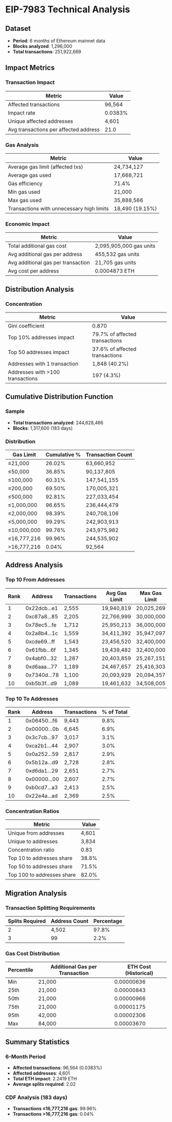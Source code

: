 # EIP-7983 Technical Analysis

## Dataset
- **Period**: 6 months of Ethereum mainnet data
- **Blocks analyzed**: 1,296,000
- **Total transactions**: 251,922,669

## Impact Metrics

### Transaction Impact
| Metric | Value |
|--------|-------|
| Affected transactions | 96,564 |
| Impact rate | 0.0383% |
| Unique affected addresses | 4,601 |
| Avg transactions per affected address | 21.0 |

### Gas Analysis
| Metric | Value |
|--------|-------|
| Average gas limit (affected txs) | 24,734,127 |
| Average gas used | 17,668,721 |
| Gas efficiency | 71.4% |
| Min gas used | 21,000 |
| Max gas used | 35,888,566 |
| Transactions with unnecessary high limits | 18,490 (19.15%) |

### Economic Impact
| Metric | Value |
|--------|-------|
| Total additional gas cost | 2,095,905,000 gas units |
| Avg additional gas per address | 455,532 gas units |
| Avg additional gas per transaction | 21,705 gas units |
| Avg cost per address | 0.0004873 ETH |

## Distribution Analysis

### Concentration
| Metric | Value |
|--------|-------|
| Gini coefficient | 0.870 |
| Top 10% addresses impact | 79.7% of affected transactions |
| Top 50 addresses impact | 37.6% of affected transactions |
| Addresses with 1 transaction | 1,848 (40.2%) |
| Addresses with >100 transactions | 197 (4.3%) |

## Cumulative Distribution Function

### Sample
- **Total transactions analyzed**: 244,628,466
- **Blocks**: 1,317,600 (183 days)

### Distribution
| Gas Limit | Cumulative % | Transaction Count |
|-----------|--------------|-------------------|
| ≤21,000 | 26.02% | 63,660,952 |
| ≤50,000 | 36.85% | 90,137,805 |
| ≤100,000 | 60.31% | 147,541,155 |
| ≤200,000 | 69.50% | 170,005,321 |
| ≤500,000 | 92.81% | 227,033,454 |
| ≤1,000,000 | 96.65% | 236,444,479 |
| ≤2,000,000 | 98.39% | 240,708,106 |
| ≤5,000,000 | 99.29% | 242,903,913 |
| ≤10,000,000 | 99.76% | 243,975,982 |
| ≤16,777,216 | 99.96% | 244,535,902 |
| >16,777,216 | 0.04% | 92,564 |

## Address Analysis

### Top 10 From Addresses
| Rank | Address | Transactions | Avg Gas Limit | Max Gas Limit |
|------|---------|--------------|---------------|---------------|
| 1 | 0x22dcb...e1 | 2,555 | 19,940,819 | 20,025,269 |
| 2 | 0xc87a8...85 | 2,205 | 22,766,999 | 30,000,000 |
| 3 | 0x78ec5...fe | 1,712 | 25,950,213 | 36,000,000 |
| 4 | 0x2a8b4...1c | 1,559 | 34,411,392 | 35,947,097 |
| 5 | 0xcde69...ff | 1,543 | 23,456,520 | 32,400,000 |
| 6 | 0x61fbb...6f | 1,345 | 19,439,482 | 32,400,000 |
| 7 | 0x4abf0...32 | 1,287 | 20,403,859 | 25,267,151 |
| 8 | 0xd6aaa...77 | 1,189 | 24,467,657 | 25,416,303 |
| 9 | 0x7340d...78 | 1,100 | 20,093,929 | 20,094,357 |
| 10 | 0xb5b3f...d9 | 1,089 | 19,461,632 | 34,508,005 |

### Top 10 To Addresses
| Rank | Address | Transactions | % of Total |
|------|---------|--------------|------------|
| 1 | 0x06450...f6 | 9,443 | 9.8% |
| 2 | 0x00000...0b | 6,645 | 6.9% |
| 3 | 0x3c7cb...97 | 3,017 | 3.1% |
| 4 | 0xca2b1...44 | 2,907 | 3.0% |
| 5 | 0x0a252...59 | 2,817 | 2.9% |
| 6 | 0x5b12a...d9 | 2,728 | 2.8% |
| 7 | 0xd6da1...29 | 2,651 | 2.7% |
| 8 | 0x00000...00 | 2,607 | 2.7% |
| 9 | 0xb0cd7...a3 | 2,413 | 2.5% |
| 10 | 0x22e4a...ad | 2,369 | 2.5% |

### Concentration Ratios
| Metric | Value |
|--------|-------|
| Unique from addresses | 4,601 |
| Unique to addresses | 3,834 |
| Concentration ratio | 0.83 |
| Top 10 to addresses share | 38.8% |
| Top 50 to addresses share | 71.5% |
| Top 100 to addresses share | 82.0% |

## Migration Analysis

### Transaction Splitting Requirements
| Splits Required | Address Count | Percentage |
|-----------------|---------------|------------|
| 2 | 4,502 | 97.8% |
| 3 | 99 | 2.2% |

### Gas Cost Distribution
| Percentile | Additional Gas per Transaction | ETH Cost (Historical) |
|------------|-------------------------------|----------------------|
| Min | 21,000 | 0.00000636 |
| 25th | 21,000 | 0.00000843 |
| 50th | 21,000 | 0.00000966 |
| 75th | 21,000 | 0.00001175 |
| 95th | 42,000 | 0.00002306 |
| Max | 84,000 | 0.00003670 |

## Summary Statistics

### 6-Month Period
- **Affected transactions**: 96,564 (0.0383%)
- **Affected addresses**: 4,601
- **Total ETH impact**: 2.2419 ETH
- **Average splits required**: 2.02

### CDF Analysis (183 days)
- **Transactions ≤16,777,216 gas**: 99.96%
- **Transactions >16,777,216 gas**: 0.04%
